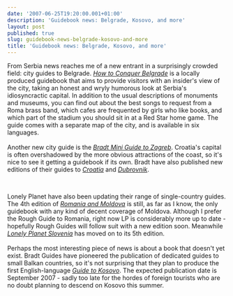 ```yaml
---
date: '2007-06-25T19:20:00.001+01:00'
description: 'Guidebook news: Belgrade, Kosovo, and more'
layout: post
published: true
slug: guidebook-news-belgrade-kosovo-and-more
title: 'Guidebook news: Belgrade, Kosovo, and more'
---
```


From Serbia news reaches me of a new entrant in a surprisingly crowded field: city guides to Belgrade. <i><a href="http://www.amazon.co.uk/exec/obidos/ASIN/8683253023/ref=nosim/&amp;amp;amp;tag=balkanology-21&amp;camp=1634&amp;creative=6738&quot;" title="More about this book at Amazon">How to Conquer Belgrade</a></i> is a locally produced guidebook that aims to provide visitors with an insider's view of the city, taking an honest and wryly humorous look at Serbia's idiosyncractic capital. In addition to the usual descriptions of monuments and museums, you can find out about the best songs to request from a Roma brass band, which cafes are frequented by girls who like books, and which part of the stadium you should sit in at a Red Star home game. The guide comes with a separate map of the city, and is available in six languages.<br /><br />Another new city guide is the <i><a href="http://www.amazon.co.uk/exec/obidos/ASIN/1841621897/ref=nosim/&amp;amp;amp;tag=balkanology-21&amp;camp=1634&amp;creative=6738&quot;" title="More about this book at Amazon">Bradt Mini Guide to Zagreb</a></i>. Croatia's capital is often overshadowed by the more obvious attractions of the coast, so it's nice to see it getting a guidebook if its own. Bradt have also published new editions of their guides to <i><a href="http://www.amazon.co.uk/exec/obidos/ASIN/1841621927/ref=nosim/&amp;amp;amp;tag=balkanology-21&amp;camp=1634&amp;creative=6738&quot;" title="More about this book at Amazon">Croatia</a></i> and <i><a href="http://www.amazon.co.uk/exec/obidos/ASIN/1841621919/ref=nosim/&amp;amp;amp;tag=balkanology-21&amp;camp=1634&amp;creative=6738&quot;" title="More about this book at Amazon">Dubrovnik</a></i>.</p><br /><p>Lonely Planet have also been updating their range of single-country guides. The 4th edition of <i><a href="http://www.amazon.co.uk/exec/obidos/ASIN/1741044782/ref=nosim/&amp;amp;amp;tag=balkanology-21&amp;camp=1634&amp;creative=6738&quot;" title="More about this book at Amazon">Romania and Moldova</a></i> is still, as far as I know, the only guidebook with any kind of decent coverage of Moldova. Although I prefer the Rough Guide to Romania, right now LP is considerably more up to date - hopefully Rough Guides will follow suit with a new edition soon. Meanwhile <i><a href="http://www.amazon.co.uk/exec/obidos/ASIN/1741044804/ref=nosim/&amp;amp;amp;tag=balkanology-21&amp;camp=1634&amp;creative=6738&quot;" title="More about this book at Amazon">Lonely Planet Slovenia</a></i> has moved on to its 5th edition.<br /><br />Perhaps the most interesting piece of news is about a book that doesn't yet exist. Bradt Guides have pioneered the publication of dedicated guides to small Balkan countries, so it's not surprising that they plan to produce the first English-language <i><a href="http://www.amazon.co.uk/exec/obidos/ASIN/1841621994/ref=nosim/&amp;amp;amp;tag=balkanology-21&amp;camp=1634&amp;creative=6738&quot;" title="More about this book at Amazon">Guide to Kosovo</a></i>. The expected publication date is September 2007 - sadly too late for the hordes of foreign tourists who are no doubt planning to descend on Kosovo this summer.